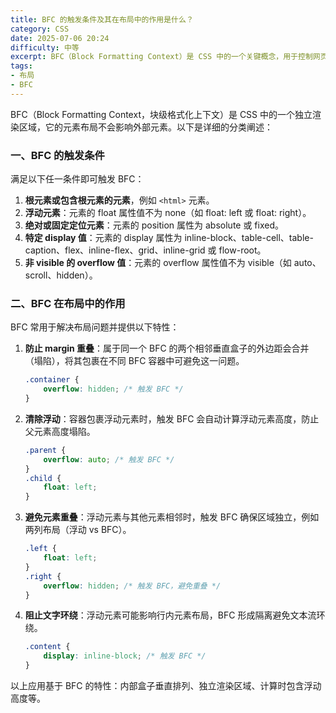 ```yaml
---
title: BFC 的触发条件及其在布局中的作用是什么？
category: CSS
date: 2025-07-06 20:24
difficulty: 中等
excerpt: BFC（Block Formatting Context）是 CSS 中的一个关键概念，用于控制网页元素的布局。本文详细阐述了 BFC 的触发条件以及它在网页布局中的重要作用。
tags:
- 布局
- BFC
---
```

BFC（Block Formatting Context，块级格式化上下文）是 CSS 中的一个独立渲染区域，它的元素布局不会影响外部元素。以下是详细的分类阐述：

### 一、BFC 的触发条件  
满足以下任一条件即可触发 BFC：  
1. **根元素或包含根元素的元素**，例如 `<html>` 元素。  
2. **浮动元素**：元素的 float 属性值不为 none（如 float: left 或 float: right）。  
3. **绝对或固定定位元素**：元素的 position 属性为 absolute 或 fixed。  
4. **特定 display 值**：元素的 display 属性为 inline-block、table-cell、table-caption、flex、inline-flex、grid、inline-grid 或 flow-root。  
5. **非 visible 的 overflow 值**：元素的 overflow 属性值不为 visible（如 auto、scroll、hidden）。  

### 二、BFC 在布局中的作用  
BFC 常用于解决布局问题并提供以下特性：  
1. **防止 margin 重叠**：属于同一个 BFC 的两个相邻垂直盒子的外边距会合并（塌陷），将其包裹在不同 BFC 容器中可避免这一问题。  
    ```css
    .container {
        overflow: hidden; /* 触发 BFC */
    }
    ```  
2. **清除浮动**：容器包裹浮动元素时，触发 BFC 会自动计算浮动元素高度，防止父元素高度塌陷。  
    ```css
    .parent {
        overflow: auto; /* 触发 BFC */
    }
    .child {
        float: left;
    }
    ```  
3. **避免元素重叠**：浮动元素与其他元素相邻时，触发 BFC 确保区域独立，例如两列布局（浮动 vs BFC）。  
    ```css
    .left {
        float: left;
    }
    .right {
        overflow: hidden; /* 触发 BFC，避免重叠 */
    }
    ```  
4. **阻止文字环绕**：浮动元素可能影响行内元素布局，BFC 形成隔离避免文本流环绕。  
    ```css
    .content {
        display: inline-block; /* 触发 BFC */
    }
    ```  

以上应用基于 BFC 的特性：内部盒子垂直排列、独立渲染区域、计算时包含浮动高度等。
